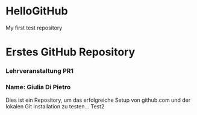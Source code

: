 # HelloGitHub
My first test repository

# Erstes GitHub Repository
### Lehrveranstaltung PR1
### Name: Giulia Di Pietro

Dies ist ein Repository, um das erfolgreiche Setup von github.com und der lokalen Git Installation zu testen...
Test2